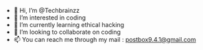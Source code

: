 - 👋 Hi, I’m @Techbrainzz
- 👀 I’m interested in coding 
- 🌱 I’m currently learning ethical hacking
- 💞️ I’m looking to collaborate on coding
- 📫 You can reach me through my mail : postbox9.4.1@gmail.com

<!---
Techbrainzz/Techbrainzz is a ✨ special ✨ repository because its `README.md` (this file) appears on your GitHub profile.
You can click the Preview link to take a look at your changes.
--->
